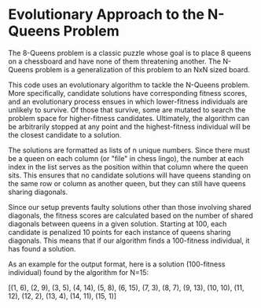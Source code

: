 # Evolutionary Approach to the N-Queens Problem

The 8-Queens problem is a classic puzzle whose goal is to place 8 queens on a chessboard and have none of them threatening another. The N-Queens problem is a generalization
of this problem to an NxN sized board.

This code uses an evolutionary algorithm to tackle the N-Queens problem. More specifically, candidate solutions have corresponding fitness scores, and an evolutionary process ensues in which lower-fitness individuals are unlikely to survive. Of those that survive, some are mutated to search the problem space for higher-fitness candidates. Ultimately, the algorithm can be arbitrarily stopped at any point and the highest-fitness individual will be the closest candidate to a solution. 

The solutions are formatted as lists of n unique numbers. Since there must be a queen on each column (or "file" in chess lingo), the number at each index in the list serves as the position within that column where the queen sits. This ensures that no candidate solutions will have queens standing on the same row or column as another queen, but they can still have queens sharing diagonals.

Since our setup prevents faulty solutions other than those involving shared diagonals, the fitness scores are calculated based on the number of shared diagonals between queens in a given solution. Starting at 100, each candidate is penalized 10 points for each instance of queens sharing diagonals. This means that if our algorithm finds a 100-fitness individual, it has found a solution.

As an example for the output format, here is a solution (100-fitness individual) found by the algorithm for N=15:

[(1, 6), (2, 9), (3, 5), (4, 14), (5, 8), (6, 15), (7, 3), (8, 7), (9, 13), (10, 10), (11, 12), (12, 2), (13, 4), (14, 11), (15, 1)]
